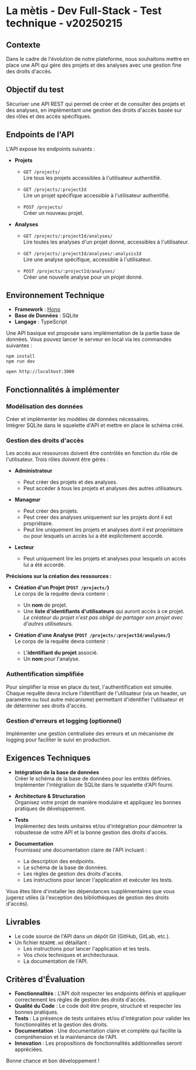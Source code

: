 # La mètis - Dev Full-Stack - Test technique - v20250215

## Contexte

Dans le cadre de l'évolution de notre plateforme, nous souhaitons mettre en place une API qui gère des projets et des analyses avec une gestion fine des droits d'accès.

## Objectif du test

Sécuriser une API REST qui permet de créer et de consulter des projets et des analyses, en implémentant une gestion des droits d'accès basée sur des rôles et des accès spécifiques.

## Endpoints de l'API

L'API expose les endpoints suivants :

- **Projets**

  - `GET /projects/`  
    Lire tous les projets accessibles à l'utilisateur authentifié.

  - `GET /projects/:projectId`  
    Lire un projet spécifique accessible à l'utilisateur authentifié.

  - `POST /projects/`  
    Créer un nouveau projet.

- **Analyses**

  - `GET /projects/:projectId/analyses/`  
    Lire toutes les analyses d'un projet donné, accessibles à l'utilisateur.

  - `GET /projects/:projectId/analyses/:analysisId`  
    Lire une analyse spécifique, accessible à l'utilisateur.

  - `POST /projects/:projectId/analyses/`  
    Créer une nouvelle analyse pour un projet donné.

## Environnement Technique

- **Framework** : [Hono](https://hono.dev/)
- **Base de Données** : SQLite
- **Langage** : TypeScript

Une API basique est proposée sans implémentation de la partie base de données.
Vous pouvez lancer le serveur en local via les commandes suivantes :

```
npm install
npm run dev

open http://localhost:3000
```

## Fonctionnalités à implémenter

### Modélisation des données

Créer et implémenter les modèles de données nécessaires.  
Intégrer SQLite dans le squelette d'API et mettre en place le schéma créé.

### Gestion des droits d'accès

Les accès aux ressources doivent être contrôlés en fonction du rôle de l'utilisateur. Trois rôles doivent être gérés :

- **Administrateur**

  - Peut créer des projets et des analyses.
  - Peut accéder à tous les projets et analyses des autres utilisateurs.

- **Manageur**

  - Peut créer des projets.
  - Peut créer des analyses uniquement sur les projets dont il est propriétaire.
  - Peut lire uniquement les projets et analyses dont il est propriétaire ou pour lesquels un accès lui a été explicitement accordé.

- **Lecteur**
  - Peut uniquement lire les projets et analyses pour lesquels un accès lui a été accordé.

**Précisions sur la création des ressources :**

- **Création d'un Projet (`POST /projects/`)**  
  Le corps de la requête devra contenir :

  - Un **nom** de projet.
  - Une **liste d'identifiants d'utilisateurs** qui auront accès à ce projet.  
    _Le créateur du projet n'est pas obligé de partager son projet avec d'autres utilisateurs._

- **Création d'une Analyse (`POST /projects/:projectId/analyses/`)**  
  Le corps de la requête devra contenir :
  - L'**identifiant du projet** associé.
  - Un **nom** pour l'analyse.

### Authentification simplifiée

Pour simplifier la mise en place du test, l'authentification est simulée. Chaque requête devra inclure l'identifiant de l'utilisateur (via un header, un paramètre ou tout autre mécanisme) permettant d'identifier l'utilisateur et de déterminer ses droits d'accès.

### Gestion d'erreurs et logging (optionnel)

Implémenter une gestion centralisée des erreurs et un mécanisme de logging pour faciliter le suivi en production.

## Exigences Techniques

- **Intégration de la base de données**  
  Créer le schéma de la base de données pour les entités définies.  
  Implémenter l'intégration de SQLite dans le squelette d'API fourni.

- **Architecture & Structuration**  
  Organisez votre projet de manière modulaire et appliquez les bonnes pratiques de développement.

- **Tests**  
  Implémentez des tests unitaires et/ou d'intégration pour démontrer la robustesse de votre API et la bonne gestion des droits d'accès.

- **Documentation**  
  Fournissez une documentation claire de l'API incluant :
  - La description des endpoints.
  - Le schéma de la base de données.
  - Les règles de gestion des droits d'accès.
  - Les instructions pour lancer l'application et exécuter les tests.

Vous êtes libre d'installer les dépendances supplémentaires que vous jugerez utiles (à l'exception des bibliothèques de gestion des droits d'accès).

## Livrables

- Le code source de l'API dans un dépôt Git (GitHub, GitLab, etc.).
- Un fichier `README.md` détaillant :
  - Les instructions pour lancer l'application et les tests.
  - Vos choix techniques et architecturaux.
  - La documentation de l'API.

## Critères d'Évaluation

- **Fonctionnalités** : L'API doit respecter les endpoints définis et appliquer correctement les règles de gestion des droits d'accès.
- **Qualité du Code** : Le code doit être propre, structuré et respecter les bonnes pratiques.
- **Tests** : La présence de tests unitaires et/ou d'intégration pour valider les fonctionnalités et la gestion des droits.
- **Documentation** : Une documentation claire et complète qui facilite la compréhension et la maintenance de l'API.
- **Innovation** : Les propositions de fonctionnalités additionnelles seront appréciées.

Bonne chance et bon développement !
